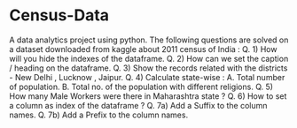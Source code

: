 # Census-Data
A data analytics project using python. The following questions are solved on a dataset downloaded from kaggle about 2011 census of India : Q. 1) How will you hide the indexes of the dataframe. Q. 2) How can we set the caption / heading on the dataframe. Q. 3) Show the records related with the districts - New Delhi , Lucknow , Jaipur. Q. 4) Calculate state-wise : A. Total number of population. B. Total no. of the population with different religions. Q. 5) How many Male Workers were there in Maharashtra state ? Q. 6) How to set a column as index of the dataframe ? Q. 7a) Add a Suffix to the column names. Q. 7b) Add a Prefix to the column names.

